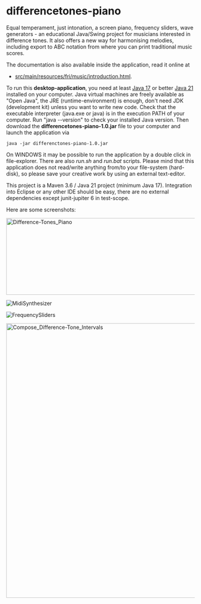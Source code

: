 # differencetones-piano
Equal temperament, just intonation, a screen piano, frequency sliders, wave generators - an educational Java/Swing project for musicians interested in difference tones. It also offers a new way for harmonising melodies, including export to ABC notation from where you can print traditional music scores.

The documentation is also available inside the application, read it online at 
- [src/main/resources/fri/music/introduction.html](https://html-preview.github.io/?url=https://github.com/fritzthecap/differencetones-piano/blob/main/src/main/resources/fri/music/introduction.html).

To run this __desktop-application__, you need at least [Java 17](https://openjdk.org/projects/jdk/17/) or better [Java 21](https://openjdk.org/projects/jdk/21/) installed on your computer. Java virtual machines are freely available as "Open Java", the JRE (runtime-environment) is enough, don't need JDK (development kit) unless you want to write new code. Check that the executable interpreter (java.exe or java) is in the execution PATH of your computer. Run "java --version" to check your installed Java version. Then download the __differencetones-piano-1.0.jar__ file to your computer and launch the application via

    java -jar differenctones-piano-1.0.jar

On WINDOWS it may be possible to run the application by a double click in file-explorer. There are also _run.sh_ and _run.bat_ scripts. Please mind that this application does not read/write anything from/to your file-system (hard-disk), so please save your creative work by using an external text-editor.

This project is a Maven 3.6 / Java 21 project (minimum Java 17). Integration into Eclipse or any other IDE should be easy, there are no external dependencies except junit-jupiter 6 in test-scope.

Here are some screenshots:

<img width="1203" height="205" alt="Difference-Tones_Piano" src="https://github.com/user-attachments/assets/85f62dba-13df-4cfb-bc00-387cfeaa2634" />


![MidiSynthesizer](https://github.com/user-attachments/assets/950eee6e-7b08-49ba-b56f-7284aece1320)


![FrequencySliders](https://github.com/user-attachments/assets/22a1dcb5-e046-4a06-a44e-6e9e2b192cff)

<img width="1206" height="733" alt="Compose_Difference-Tone_Intervals" src="https://github.com/user-attachments/assets/d2d505eb-5934-496e-9a91-2582da4a4daf" />

